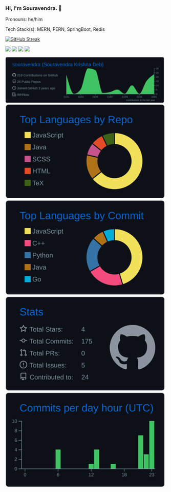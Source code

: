 ### Hi, I'm Souravendra. 👋 
Pronouns: he/him

Tech Stack(s): MERN, PERN, SpringBoot, Redis

[![GitHub Streak](https://github-readme-streak-stats.herokuapp.com/?user=souravendra&theme=dark&ring=FFB19A&hide_border=true&currStreakNum=F6A085&fire=F6A085&currStreakLabel=F6A085)](https://git.io/streak-stats)

[![](https://img.shields.io/badge/Github-github.com%2Fsouravendra-brightgreen)](https://github.com/souravendra)
[![](https://img.shields.io/badge/LinkedIn-linkedin.com%2Fsouravendra-blue)](https://www.linkedin.com/in/souravendra)
[![](https://img.shields.io/youtube/channel/views/UCqnCDo02VHdAYmrROb_ZiEw?style=social)](https://www.youtube.com/channel/UCqnCDo02VHdAYmrROb_ZiEw)
[![](https://img.shields.io/twitch/status/skrish_djent)](https://www.twitch.tv/skrish_djent)

[![](https://raw.githubusercontent.com/souravendra/souravendra/master/profile-summary-card-output/github_dark/0-profile-details.svg)](https://github.com/vn7n24fzkq/github-profile-summary-cards)
[![](https://raw.githubusercontent.com/souravendra/souravendra/master/profile-summary-card-output/github_dark/1-repos-per-language.svg)](https://github.com/vn7n24fzkq/github-profile-summary-cards) [![](https://raw.githubusercontent.com/souravendra/souravendra/master/profile-summary-card-output/github_dark/2-most-commit-language.svg)](https://github.com/vn7n24fzkq/github-profile-summary-cards)
[![](https://raw.githubusercontent.com/souravendra/souravendra/master/profile-summary-card-output/github_dark/3-stats.svg)](https://github.com/vn7n24fzkq/github-profile-summary-cards) [![](https://raw.githubusercontent.com/souravendra/souravendra/master/profile-summary-card-output/github_dark/4-productive-time.svg)](https://github.com/vn7n24fzkq/github-profile-summary-cards)

